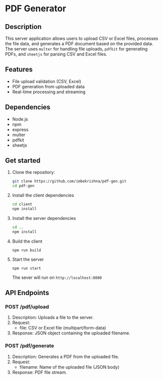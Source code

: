 # PDF Generator

## Description

This server application allows users to upload CSV or Excel files, processes the file data, and generates a PDF document based on the provided data. The server uses `multer` for handling file uploads, `pdfkit` for generating PDFs, and `sheetjs` for parsing CSV and Excel files.

## Features

- File upload validation (CSV, Excel)
- PDF generation from uploaded data
- Real-time processing and streaming

## Dependencies

- Node.js
- npm
- express
- multer
- pdfkit
- sheetjs

## Get started

1. Clone the repository:

   ```bash
   git clone https://github.com/imbekrishna/pdf-gen.git
   cd pdf-gen
   ```
2. Install the client dependencies
   
   ```bash
   cd client
   npm install
   ```
3. Install the server dependencies
   ```bash
   cd ..
   npm install
   ```
4. Build the client
   ```
   npm run build
   ```
5. Start the server
   ```
   npm run start
   ```
   The sever will run on `http://localhost:8080`


## API Endpoints

### POST /pdf/upload

  1. Description: Uploads a file to the server.
  2. Request:
      - file: CSV or Excel file (multipart/form-data)
  3. Response: JSON object containing the uploaded filename.

### POST /pdf/generate

  1. Description: Generates a PDF from the uploaded file.
  2. Request:
      - filename: Name of the uploaded file (JSON body)
  3. Response: PDF file stream.